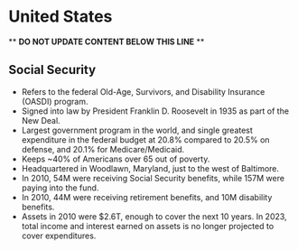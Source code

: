 United States
=============

** **DO NOT UPDATE CONTENT BELOW THIS LINE** **

Social Security
---------------

* Refers to the federal Old-Age, Survivors, and Disability Insurance (OASDI) program.
* Signed into law by President Franklin D. Roosevelt in 1935 as part of the New Deal.
* Largest government program in the world, and single greatest expenditure in the federal budget at 20.8% compared to 20.5% on defense, and 20.1% for Medicare/Medicaid.
* Keeps ~40% of Americans over 65 out of poverty.
* Headquartered in Woodlawn, Maryland, just to the west of Baltimore.
* In 2010, 54M were receiving Social Security benefits, while 157M were paying into the fund.
* In 2010, 44M were receiving retirement benefits, and 10M disability benefits.
* Assets in 2010 were $2.6T, enough to cover the next 10 years. In 2023, total income and interest earned on assets is no longer projected to cover expenditures.

